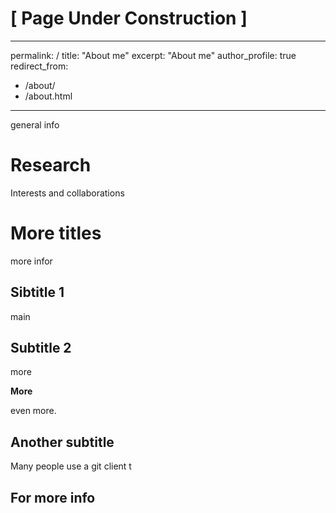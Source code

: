 [ Page Under Construction ]
======

---
permalink: /
title: "About me"
excerpt: "About me"
author_profile: true
redirect_from: 
  - /about/
  - /about.html
---

general info

Research
======

Interests and collaborations


More titles
======

more infor

Sibtitle 1
------
main

Subtitle 2
------
more

**More**

even more.

Another subtitle
------
Many people use a git client t

For more info
------

